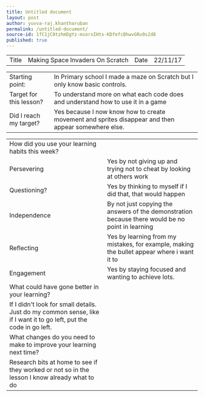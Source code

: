 ```yaml
---
title: Untitled document
layout: post
author: yuvva-raj.khantharuban
permalink: /untitled-document/
source-id: 1fC1jC8tzhmDgYz-msorxIHtx-KDfefcBhwvGRu9s2d8
published: true
---
```

<table>
  <tr>
    <td>Title</td>
    <td>Making Space Invaders On Scratch</td>
    <td>Date</td>
    <td>22/11/17</td>
  </tr>
</table>


<table>
  <tr>
    <td>Starting point:</td>
    <td>In Primary school I made a maze on Scratch but I only know basic controls.</td>
  </tr>
  <tr>
    <td>Target for this lesson?</td>
    <td>To understand more on what each code does and understand how to use it in a game</td>
  </tr>
  <tr>
    <td>Did I reach my target?</td>
    <td>Yes because I now know how to create movement and sprites disappear and then appear somewhere else.</td>
  </tr>
</table>


<table>
  <tr>
    <td>How did you use your learning habits this week?</td>
    <td></td>
  </tr>
  <tr>
    <td>Persevering</td>
    <td>Yes by not giving up and trying not to cheat by looking at others work</td>
  </tr>
  <tr>
    <td>Questioning?</td>
    <td>Yes by thinking to myself if I did that, that would happen</td>
  </tr>
  <tr>
    <td>Independence</td>
    <td>By not just copying the answers of the demonstration because there would be no point in learning</td>
  </tr>
  <tr>
    <td>Reflecting</td>
    <td>Yes by learning from my mistakes, for example, making the bullet appear where i want it to</td>
  </tr>
  <tr>
    <td>Engagement</td>
    <td>Yes by staying focused and wanting to achieve lots.</td>
  </tr>
  <tr>
    <td>What could have gone better in your learning?</td>
    <td></td>
  </tr>
  <tr>
    <td>If I didn't look for small details. Just do my common sense, like if I want it to go left, put the code in go left.</td>
    <td></td>
  </tr>
  <tr>
    <td>What changes do you need to make to improve your learning next time?</td>
    <td></td>
  </tr>
  <tr>
    <td>Research bits at home to see if they worked or not so in the lesson I know already what to do</td>
    <td></td>
  </tr>
</table>


